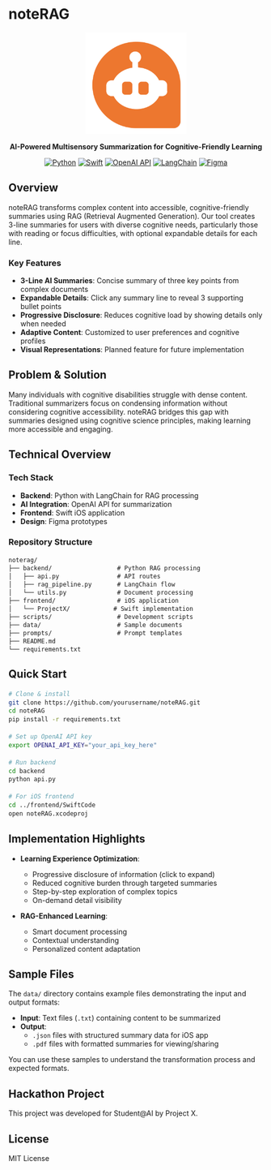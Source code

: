 # noteRAG

<div align="center">
  
<img src="./assets/logo.png" alt="noteRAG Logo" width="200" height="200">

**AI-Powered Multisensory Summarization for Cognitive-Friendly Learning**

[![Python](https://img.shields.io/badge/Python-3776AB?style=for-the-badge&logo=python&logoColor=white)](https://www.python.org/)
[![Swift](https://img.shields.io/badge/Swift-FA7343?style=for-the-badge&logo=swift&logoColor=white)](https://developer.apple.com/swift/)
[![OpenAI API](https://img.shields.io/badge/OpenAI_API-412991?style=for-the-badge&logo=openai&logoColor=white)](https://openai.com/api/)
[![LangChain](https://img.shields.io/badge/LangChain-000000?style=for-the-badge&logo=chainlink&logoColor=white)](https://www.langchain.com/)
[![Figma](https://img.shields.io/badge/Figma-F24E1E?style=for-the-badge&logo=figma&logoColor=white)](https://www.figma.com/)

</div>

## Overview

noteRAG transforms complex content into accessible, cognitive-friendly summaries using RAG (Retrieval Augmented Generation). Our tool creates 3-line summaries for users with diverse cognitive needs, particularly those with reading or focus difficulties, with optional expandable details for each line.

### Key Features
- **3-Line AI Summaries**: Concise summary of three key points from complex documents
- **Expandable Details**: Click any summary line to reveal 3 supporting bullet points
- **Progressive Disclosure**: Reduces cognitive load by showing details only when needed
- **Adaptive Content**: Customized to user preferences and cognitive profiles
- **Visual Representations**: Planned feature for future implementation

## Problem & Solution

Many individuals with cognitive disabilities struggle with dense content. Traditional summarizers focus on condensing information without considering cognitive accessibility. noteRAG bridges this gap with summaries designed using cognitive science principles, making learning more accessible and engaging.

## Technical Overview

### Tech Stack
- **Backend**: Python with LangChain for RAG processing
- **AI Integration**: OpenAI API for summarization
- **Frontend**: Swift iOS application
- **Design**: Figma prototypes

### Repository Structure
```
noterag/
├── backend/                  # Python RAG processing
│   ├── api.py                # API routes
│   ├── rag_pipeline.py       # LangChain flow
│   └── utils.py              # Document processing
├── frontend/                 # iOS application
│   └── ProjectX/            # Swift implementation
├── scripts/                  # Development scripts
├── data/                     # Sample documents
├── prompts/                  # Prompt templates
├── README.md
└── requirements.txt
```

## Quick Start

```bash
# Clone & install
git clone https://github.com/yourusername/noteRAG.git
cd noteRAG
pip install -r requirements.txt

# Set up OpenAI API key
export OPENAI_API_KEY="your_api_key_here"

# Run backend
cd backend
python api.py

# For iOS frontend
cd ../frontend/SwiftCode
open noteRAG.xcodeproj
```

## Implementation Highlights

- **Learning Experience Optimization**:
  - Progressive disclosure of information (click to expand)
  - Reduced cognitive burden through targeted summaries
  - Step-by-step exploration of complex topics
  - On-demand detail visibility

- **RAG-Enhanced Learning**:
  - Smart document processing
  - Contextual understanding
  - Personalized content adaptation

## Sample Files

The `data/` directory contains example files demonstrating the input and output formats:

- **Input**: Text files (`.txt`) containing content to be summarized
- **Output**: 
  - `.json` files with structured summary data for iOS app
  - `.pdf` files with formatted summaries for viewing/sharing

You can use these samples to understand the transformation process and expected formats.

## Hackathon Project

This project was developed for Student@AI by Project X.

## License

MIT License
